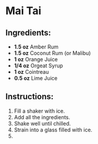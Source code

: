 # Mai Tai 

## Ingredients:
- **1.5 oz** Amber Rum  
- **1.5 oz** Coconut Rum (or Malibu)  
- **1 oz** Orange Juice  
- **1/4 oz** Orgeat Syrup  
- **1 oz** Cointreau  
- **0.5 oz** Lime Juice  

## Instructions:
1. Fill a shaker with ice.  
2. Add all the ingredients.  
3. Shake well until chilled.  
4. Strain into a glass filled with ice.  
5.
